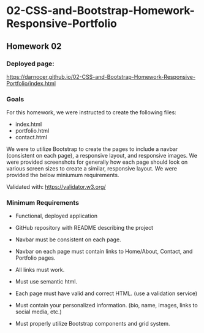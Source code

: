 # 02-CSS-and-Bootstrap-Homework-Responsive-Portfolio
## Homework 02

### Deployed page: 

https://darnocer.github.io/02-CSS-and-Bootstrap-Homework-Responsive-Portfolio/index.html


### Goals
For this homework, we were instructed to create the following files:
* index.html
* portfolio.html
* contact.html

We were to utilize Bootstrap to create the pages to include a navbar (consistent on each page), a responsive layout, and responsive images. We were provided screenshots for generally how each page should look on various screen sizes to create a similar, responsive layout. We were provided the below miniumum requirements. 

Validated with: https://validator.w3.org/


### Minimum Requirements

* Functional, deployed application

* GitHub repository with README describing the project

* Navbar must be consistent on each page.

* Navbar on each page must contain links to Home/About, Contact, and Portfolio pages.

* All links must work.

* Must use semantic html.

* Each page must have valid and correct HTML. (use a validation service)

* Must contain your personalized information. (bio, name, images, links to social media, etc.)

* Must properly utilize Bootstrap components and grid system.

